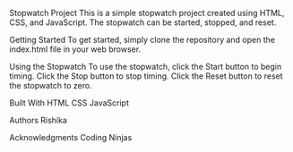 Stopwatch Project
This is a simple stopwatch project created using HTML, CSS, and JavaScript. The stopwatch can be started, stopped, and reset.

Getting Started
To get started, simply clone the repository and open the index.html file in your web browser.

Using the Stopwatch
To use the stopwatch, click the Start button to begin timing. Click the Stop button to stop timing. Click the Reset button to reset the stopwatch to zero.

Built With
HTML
CSS
JavaScript

Authors
Rishika

Acknowledgments
Coding Ninjas
